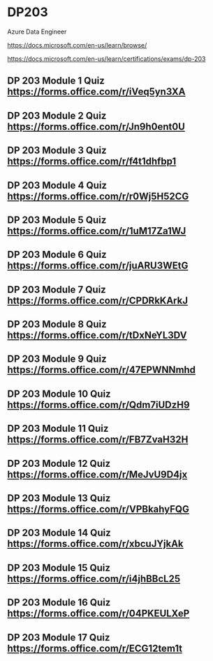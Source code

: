 # DP203
Azure Data Engineer

https://docs.microsoft.com/en-us/learn/browse/

https://docs.microsoft.com/en-us/learn/certifications/exams/dp-203

DP 203 Module 1 Quiz
https://forms.office.com/r/iVeq5yn3XA
---------------------------------------------------------
DP 203 Module 2 Quiz
https://forms.office.com/r/Jn9h0ent0U
---------------------------------------------------------
DP 203 Module 3 Quiz
https://forms.office.com/r/f4t1dhfbp1
---------------------------------------------------------
DP 203 Module 4 Quiz
https://forms.office.com/r/r0Wj5H52CG
---------------------------------------------------------
DP 203 Module 5 Quiz
https://forms.office.com/r/1uM17Za1WJ
---------------------------------------------------------
DP 203 Module 6 Quiz
https://forms.office.com/r/juARU3WEtG
---------------------------------------------------------
DP 203 Module 7 Quiz
https://forms.office.com/r/CPDRkKArkJ
---------------------------------------------------------
DP 203 Module 8 Quiz
https://forms.office.com/r/tDxNeYL3DV
---------------------------------------------------------
DP 203 Module 9 Quiz
https://forms.office.com/r/47EPWNNmhd
---------------------------------------------------------
DP 203 Module 10 Quiz
https://forms.office.com/r/Qdm7iUDzH9
---------------------------------------------------------
DP 203 Module 11 Quiz
https://forms.office.com/r/FB7ZvaH32H
---------------------------------------------------------
DP 203 Module 12 Quiz
https://forms.office.com/r/MeJvU9D4jx
---------------------------------------------------------
DP 203 Module 13 Quiz
https://forms.office.com/r/VPBkahyFQG
---------------------------------------------------------
DP 203 Module 14 Quiz
https://forms.office.com/r/xbcuJYjkAk
---------------------------------------------------------
DP 203 Module 15 Quiz
https://forms.office.com/r/i4jhBBcL25
---------------------------------------------------------
DP 203 Module 16 Quiz
https://forms.office.com/r/04PKEULXeP
---------------------------------------------------------
DP 203 Module 17 Quiz
https://forms.office.com/r/ECG12tem1t
---------------------------------------------------------
